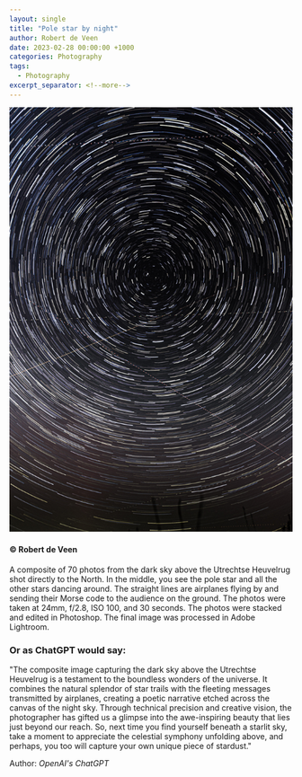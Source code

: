 ```yaml
---
layout: single
title: "Pole star by night"
author: Robert de Veen
date: 2023-02-28 00:00:00 +1000
categories: Photography
tags:
  - Photography
excerpt_separator: <!--more-->
---
```


![Startrail by night](/assets/images/Pole-star-by-Night-RobertDeVeen.jpg)

#### &copy; Robert de Veen

<!--more-->

A composite of 70 photos from the dark sky above the Utrechtse Heuvelrug shot directly to the North. In the middle, you see the pole star and all the other stars dancing around. The straight lines are airplanes flying by and sending their Morse code to the audience on the ground. The photos were taken at 24mm, f/2.8, ISO 100, and 30 seconds. The photos were stacked and edited in Photoshop. The final image was processed in Adobe Lightroom.

### Or as ChatGPT would say:

"The composite image capturing the dark sky above the Utrechtse Heuvelrug is a testament to the boundless wonders of the universe. It combines the natural splendor of star trails with the fleeting messages transmitted by airplanes, creating a poetic narrative etched across the canvas of the night sky. Through technical precision and creative vision, the photographer has gifted us a glimpse into the awe-inspiring beauty that lies just beyond our reach. So, next time you find yourself beneath a starlit sky, take a moment to appreciate the celestial symphony unfolding above, and perhaps, you too will capture your own unique piece of stardust."

Author: *OpenAI's ChatGPT*